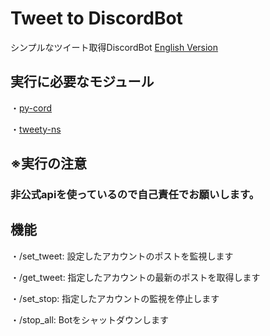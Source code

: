 # Tweet to DiscordBot
シンプルなツイート取得DiscordBot
[English Version](https://github.com/CrossDarkrix/Tweet_to_discord/blob/main/README_EN.md)

## 実行に必要なモジュール
・[py-cord](https://github.com/Pycord-Development/pycord)

・[tweety-ns](https://github.com/mahrtayyab/tweety)

## ※実行の注意
### 非公式apiを使っているので自己責任でお願いします。

## 機能
・/set_tweet: 設定したアカウントのポストを監視します

・/get_tweet: 指定したアカウントの最新のポストを取得します

・/set_stop: 指定したアカウントの監視を停止します

・/stop_all: Botをシャットダウンします

